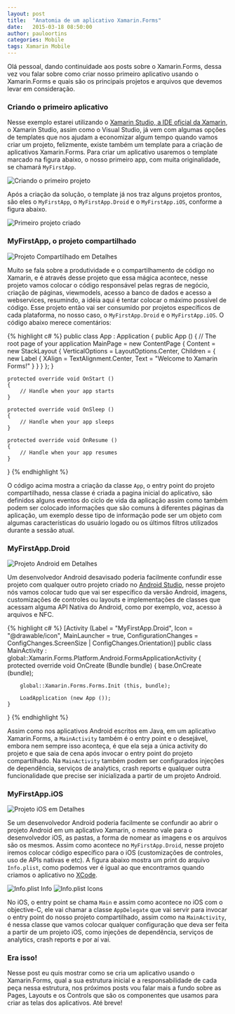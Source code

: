 ```yaml
---
layout: post
title:  "Anatomia de um aplicativo Xamarin.Forms"
date:   2015-03-18 08:50:00
author: pauloortins
categories: Mobile
tags: Xamarin Mobile
---
```


Olá pessoal, dando continuidade aos posts sobre o Xamarin.Forms, dessa vez vou falar sobre como criar nosso primeiro aplicativo usando o Xamarin.Forms e quais são os principais projetos e arquivos que devemos levar em consideração.

### Criando o primeiro aplicativo

Nesse exemplo estarei utilizando o [Xamarin Studio, a IDE oficial da Xamarin][1], o Xamarin Studio, assim como o Visual Studio, já vem com algumas opções de templates que nos ajudam a economizar algum tempo quando vamos criar um projeto, felizmente, existe também um template para a criação de aplicativos Xamarin.Forms. Para criar um aplicativo usaremos o template marcado na figura abaixo, o nosso primeiro app, com muita originalidade, se chamará `MyFirstApp`.

![Criando o primeiro projeto][2]

Após a criação da solução, o template já nos traz alguns projetos prontos, são eles o `MyFirstApp`, o `MyFirstApp.Droid` e o `MyFirstApp.iOS`, conforme a figura abaixo.

![Primeiro projeto criado][3]

### MyFirstApp, o projeto compartilhado

![Projeto Compartilhado em Detalhes][4]

Muito se fala sobre a produtividade e o compartilhamento de código no Xamarin, e é através desse projeto que essa mágica acontece, nesse projeto vamos colocar o código responsável pelas regras de negócio, criação de páginas, viewmodels, acesso a banco de dados e acesso a webservices, resumindo, a idéia aqui é tentar colocar o máximo possível de código. Esse projeto então vai ser consumido por projetos específicos de cada plataforma, no nosso caso, o `MyFirstApp.Droid` e o `MyFirstApp.iOS`. O código abaixo merece comentários:

{% highlight c# %}
public class App : Application
{
	public App ()
	{
		// The root page of your application
		MainPage = new ContentPage {
			Content = new StackLayout {
				VerticalOptions = LayoutOptions.Center,
    				Children = {
						new Label {
							XAlign = TextAlignment.Center,
							Text = "Welcome to Xamarin Forms!"
						}
					}
				}
			};
	}

	protected override void OnStart ()
	{
		// Handle when your app starts
	}

	protected override void OnSleep ()
	{
		// Handle when your app sleeps
	}

	protected override void OnResume ()
	{
		// Handle when your app resumes
	}
}
{% endhighlight %}

O código acima mostra a criação da classe `App`, o entry point do projeto compartilhado, nessa classe é criada a pagina inicial do aplicativo, são definidos alguns eventos do ciclo de vida da aplicação assim como também podem ser colocado informações que são comuns à diferentes páginas da aplicação, um exemplo desse tipo de informação pode ser um objeto com algumas características do usuário logado ou os últimos filtros utilizados durante a sessão atual.

### MyFirstApp.Droid

![Projeto Android em Detalhes][5]

Um desenvolvedor Android desavisado poderia facilmente confundir esse projeto com qualquer outro projeto criado no [Android Studio][7], nesse projeto nós vamos colocar tudo que vai ser específico da versão Android, imagens, customizações de controles ou layouts e implementações de classes que acessam alguma API Nativa do Android, como por exemplo, voz, acesso à arquivos e NFC.

{% highlight c# %}
[Activity (Label = "MyFirstApp.Droid", Icon = "@drawable/icon", 
		MainLauncher = true, ConfigurationChanges = ConfigChanges.ScreenSize | ConfigChanges.Orientation)]
public class MainActivity : global::Xamarin.Forms.Platform.Android.FormsApplicationActivity
{
	protected override void OnCreate (Bundle bundle)
	{
		base.OnCreate (bundle);

		global::Xamarin.Forms.Forms.Init (this, bundle);

		LoadApplication (new App ());
	}
}
{% endhighlight %}

Assim como nos aplicativos Android escritos em Java, em um aplicativo Xamarin.Forms, a `MainActivity` também é o entry point e o desejável, embora nem sempre isso aconteça, é que ela seja a única activity do projeto e que saia de cena após invocar o entry point do projeto compartilhado. Na `MainActivity` também podem ser configurados injeções de dependência, serviços de analytics, crash reports e qualquer outra funcionalidade que precise ser inicializada a partir de um projeto Android.

### MyFirstApp.iOS

![Projeto iOS em Detalhes][6]

Se um desenvolvedor Android poderia facilmente se confundir ao abrir o projeto Android em um aplicativo Xamarin, o mesmo vale para o desenvolvedor iOS, as pastas, a forma de nomear as imagens e os arquivos são os mesmos. Assim como acontece no `MyFirstApp.Droid`, nesse projeto iremos colocar código específico para o iOS (customizações de controles, uso de APIs nativas e etc). A figura abaixo mostra um print do arquivo `Info.plist`, como podemos ver é igual ao que encontramos quando criamos o aplicativo no [XCode][8].

![Info.plist Info][9]
![Info.plist Icons][10]

No iOS, o entry point se chama `Main` e assim como acontece no iOS com o objective-C, ele vai chamar a classe `AppDelegate` que vai servir para invocar o entry point do nosso projeto compartilhado, assim como na `MainActivity`, é nessa classe que vamos colocar qualquer configuração que deva ser feita a partir de um projeto iOS, como injeções de dependência, serviços de analytics, crash reports e por aí vai.

### Era isso!

Nesse post eu quis mostrar como se cria um aplicativo usando o Xamarin.Forms, qual a sua estrutura inicial e a responsabilidade de cada peça nessa estrutura, nos próximos posts vou falar mais a fundo sobre as Pages, Layouts e os Controls que são os componentes que usamos para criar as telas dos aplicativos. Até breve!

[1]: http://xamarin.com/studio
[2]: /content/img/blog/posts/2015-03-09/creating-first-app.png
[3]: /content/img/blog/posts/2015-03-09/project-created.png
[4]: /content/img/blog/posts/2015-03-09/core-detailed.png
[5]: /content/img/blog/posts/2015-03-09/droid-detailed.png
[6]: /content/img/blog/posts/2015-03-09/ios-detailed.png
[7]: http://developer.android.com/tools/studio/index.html
[8]: https://developer.apple.com/xcode/
[9]: /content/img/blog/posts/2015-03-09/infoplist-info.png 
[10]: /content/img/blog/posts/2015-03-09/infoplist-icons.png 
